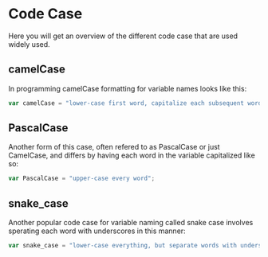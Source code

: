 # Code Case

Here you will get an overview of the different code case that are used widely used.

## camelCase

In programming camelCase formatting for variable names looks like this:

```javascript
var camelCase = "lower-case first word, capitalize each subsequent word";
```

## PascalCase

Another form of this case, often refered to as PascalCase or just CamelCase, and differs by having each word in the variable capitalized like so:

```javascript
var PascalCase = "upper-case every word";
```

## snake_case

Another popular code case for variable naming called snake case involves sperating each word with underscores in this manner:

```javascript
var snake_case = "lower-case everything, but separate words with underscores";
```
